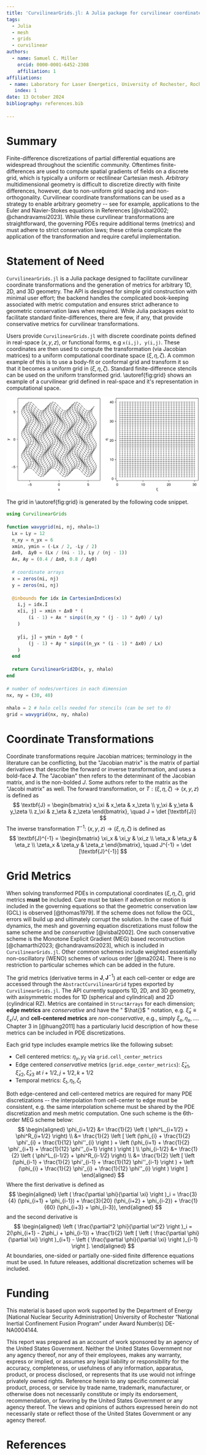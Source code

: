 ```yaml
---
title: 'CurvilinearGrids.jl: A Julia package for curvilinear coordinate transformations'
tags:
  - Julia
  - mesh
  - grids
  - curvilinear
authors:
  - name: Samuel C. Miller
    orcid: 0000-0001-6452-2308
    affiliation: 1
affiliations:
 - name: Laboratory for Laser Energetics, University of Rochester, Rochester, NY USA
   index: 1
date: 13 October 2024
bibliography: references.bib

---
```


# Summary

Finite-difference discretizations of partial differential equations are widespread throughout the scientific community. Oftentimes finite-differences are used to compute spatial gradients of fields on a discrete grid, which is typically a uniform or rectilinear Cartesian mesh. *Arbitrary* multidimensional geometry is difficult to discretize directly with finite differences, however, due to non-uniform grid spacing and non-orthogonality. Curvilinear coordinate transformations can be used as a strategy to enable arbitrary geometry -- see for example, applications to the Euler and Navier-Stokes equations in References [@visbal2002; @chandravamsi2023]. While these curvilinear transformations are straightforward, the governing PDEs require additional terms (metrics) and must adhere to strict conservation laws; these criteria complicate the application of the transformation and require careful implementation. 

# Statement of Need

`CurvilinearGrids.jl` is a Julia package designed to facilitate curvilinear coordinate transformations and the generation of metrics for arbitrary 1D, 2D, and 3D geometry. The API is designed for simple grid construction with minimal user effort; the backend handles the complicated book-keeping associated with metric computation and ensures strict adherance to geometric conservation laws when required. While Julia packages exist to facilitate standard finite-differences, there are few, if any, that provide conservative metrics for curvilinear transformations.


Users provide `CurvilinearGrids.jl` with discrete coordinate points defined in real-space $(x,y,z)$, or functional forms, e.g `x(i,j), y(i,j)`. These coordinates are then used to compute the transformation (via Jacobian matrices) to a uniform computational coordinate space $(\xi,\eta,\zeta)$. A common example of this is to use a body-fit or conformal grid and transform it so that it becomes a uniform grid in $(\xi,\eta,\zeta)$. Standard finite-difference stencils can be used on the uniform transformed grid. \autoref{fig:grid} shows an example of a curvilinear grid defined in real-space and it's representation in computational space. 

![Curvilinear grid transformation.\label{fig:grid}](mesh.png)

The grid in \autoref{fig:grid} is generated by the following code snippet.
```julia
using CurvilinearGrids

function wavygrid(ni, nj, nhalo=1)
  Lx = Ly = 12
  n_xy = n_yx = 6
  xmin, ymin = (-Lx / 2, -Ly / 2)
  Δx0,  Δy0 = (Lx / (ni - 1), Ly / (nj - 1))
  Ax, Ay = (0.4 / Δx0, 0.8 / Δy0)

  # coordinate arrays
  x = zeros(ni, nj)
  y = zeros(ni, nj)

  @inbounds for idx in CartesianIndices(x)
    i,j = idx.I
    x[i, j] = xmin + Δx0 * (
        (i - 1) + Ax * sinpi((n_xy * (j - 1) * Δy0) / Ly)
    )
      
    y[i, j] = ymin + Δy0 * (
        (j - 1) + Ay * sinpi((n_yx * (i - 1) * Δx0) / Lx)
    )
  end

  return CurvilinearGrid2D(x, y, nhalo)
end

# number of nodes/vertices in each dimension
nx, ny = (30, 40)

nhalo = 2 # halo cells needed for stencils (can be set to 0)
grid = wavygrid(nx, ny, nhalo)
```

# Coordinate Transformations

Coordinate transformations require Jacobian matrices; terminology in the literature can be conflicting, but the "Jacobian matrix" is the matrix of partial derivatives that describe the forward or inverse transformation, and uses a bold-face $\textbf{J}$. The "Jacobian" then refers to the determinant of the Jacobian matrix, and is the non-bolded $J$. Some authors refer to the matrix as the "Jacobi matrix" as well. The forward transformation, or $T: (\xi,\eta,\zeta) \rightarrow (x,y,z)$ is defined as
$$
\textbf{J} = 
\begin{bmatrix}
x_\xi & x_\eta & x_\zeta \\
y_\xi & y_\eta & y_\zeta \\
z_\xi & z_\eta & z_\zeta
\end{bmatrix}, \quad J = \det [\textbf{J}]
$$
The inverse transformation $T^{-1}$: $(x,y,z) \rightarrow (\xi,\eta,\zeta)$ is defined as
$$
\textbf{J}^{-1} = 
\begin{bmatrix}
\xi_x   & \xi_y   & \xi_z   \\
\eta_x  & \eta_y  & \eta_z  \\
\zeta_x & \zeta_y & \zeta_z
\end{bmatrix}, \quad J^{-1} = \det [\textbf{J}^{-1}]
$$

# Grid Metrics

When solving transformed PDEs in computational coordinates ($\xi,\eta,\zeta$), grid metrics **must** be included. Care must be taken if advection or motion is included in the governing equations so that the geometric conservation law (GCL) is observed [@thomas1979]. If the scheme does not follow the GCL, errors will build up and ultimately corrupt the solution. In the case of fluid dynamics, the mesh and governing equation discretizations must follow the same scheme and be *conservative* [@visbal2002]. One such conservative scheme is the Monotone Explicit Gradient (MEG) based reconstruction [@chamarthi2023; @chandravamsi2023], which is included in `CurvilinearGrids.jl`. Other common schemes include weighted essentially non-oscillatory (WENO) schemes of various order [@ma2024]. There is no restriction to particular schemes which can be added in the future.

The grid metrics (derivative terms in $\textbf{J}, \textbf{J}^{-1}$) at each cell-center or edge are accessed through the `AbstractCurvilinearGrid` types exported by `CurvilinearGrids.jl`. The API currently supports 1D, 2D, and 3D geometry, with axisymmetric modes for 1D (spherical and cylindrical) and 2D (cylindrical RZ). Metrics are contained in `StructArrays` for each dimension; **edge metrics** are *conservative* and have the " $\hat{}$ " notation, e.g. $\hat{\xi}_x \equiv \xi_x / J$, and **cell-centered metrics** are *non-conservative*, e.g., simply $\xi_x, \eta_x, ...$. Chapter 3 in [@huang2011] has a particulariy lucid description of how these metrics can be included in PDE discretizations.

Each grid type includes example metrics like the following subset:

- Cell centered metrics: $\eta_y, y_\xi$ via `grid.cell_center_metrics`
- Edge centered *conservative* metrics (`grid.edge_center_metrics`): $\hat{\xi}_{x1}, \hat{\xi}_{x2}, \hat{\xi}_{x3}$ at $i+1/2, j+1/2, k+1/2$
- Temporal metrics: $\xi_t, \eta_t, \zeta_t$ 


Both edge-centered and cell-centered metrics are required for many PDE discretizations -- the interpolation from cell-center to edge must be consistent, e.g. the same interpolation scheme must be shared by the PDE discretization and mesh metric computation. One such scheme is the 6th-order MEG scheme below: 
$$
\begin{aligned}
\phi_{i+1/2} &= \frac{1}{2} \left ( \phi^L_{i+1/2} + \phi^R_{i+1/2} \right) \\
             &= \frac{1}{2} \left [ 
                \left (\phi_{i} + \frac{1}{2} \phi'_{i} + \frac{1}{12} \phi''_{i} \right ) +
                \left (\phi_{i+1} + \frac{1}{2} \phi'_{i+1} + \frac{1}{12} \phi''_{i+1} \right )
             \right ]
\\
\phi_{i-1/2} &= \frac{1}{2} \left ( \phi^L_{i-1/2} + \phi^R_{i-1/2} \right) \\
             &= \frac{1}{2} \left [ 
                \left (\phi_{i-1} + \frac{1}{2} \phi'_{i-1} + \frac{1}{12} \phi''_{i-1} \right ) +
                \left (\phi_{i} + \frac{1}{2} \phi'_{i} + \frac{1}{12} \phi''_{i} \right )
             \right ]
\end{aligned}
$$
Where the first derivative is defined as
$$
\begin{aligned}
 \left ( \frac{\partial \phi}{\partial \xi} \right )_i  = 
 \frac{3}{4}  (\phi_{i+1} + \phi_{i-1}) +
 \frac{3}{20} (\phi_{i+2} + \phi_{i-2}) +
 \frac{1}{60} (\phi_{i+3} + \phi_{i-3}),
\end{aligned}
$$
and the second derivative is
$$
\begin{aligned}
 \left ( \frac{\partial^2 \phi}{\partial \xi^2} \right )_i  = 
 2(\phi_{i+1} - 2\phi_i + \phi_{i-1}) +
 \frac{1}{2} \left [ \left ( \frac{\partial \phi}{\partial \xi} \right )_{i+1} - 
 \left ( \frac{\partial \phi}{\partial \xi} \right )_{i-1} \right ].
\end{aligned}
$$
At boundaries, one-sided or partially one-sided finite difference equations must be used. In future releases, additional discretization schemes will be included.

# Funding
This material is based upon work supported by the Department of Energy [National Nuclear Security Administration] University of Rochester “National Inertial Confinement Fusion Program” under Award Number(s) DE-NA0004144.

This report was prepared as an account of work sponsored by an agency of the United States Government. Neither the United States Government nor any agency thereof, nor any of their employees, makes any warranty, express or implied, or assumes any legal liability or responsibility for the accuracy, completeness, or usefulness of any information, apparatus, product, or process disclosed, or represents that its use would not infringe privately owned rights. Reference herein to any specific commercial product, process, or service by trade name, trademark, manufacturer, or otherwise does not necessarily constitute or imply its endorsement, recommendation, or favoring by the United States Government or any agency thereof. The views and opinions of authors expressed herein do not necessarily state or reflect those of the United States Government or any agency thereof.

# References